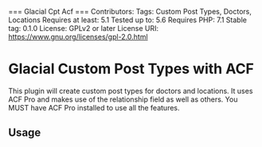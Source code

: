 === Glacial Cpt Acf ===
Contributors:
Tags: Custom Post Types, Doctors, Locations
Requires at least: 5.1
Tested up to: 5.6
Requires PHP: 7.1
Stable tag: 0.1.0
License: GPLv2 or later
License URI: https://www.gnu.org/licenses/gpl-2.0.html

# Glacial Custom Post Types with ACF
This plugin will create custom post types for doctors and locations. It uses ACF Pro and makes use of the relationship field as well as others. You MUST have ACF Pro installed to use all the features.

## Usage

